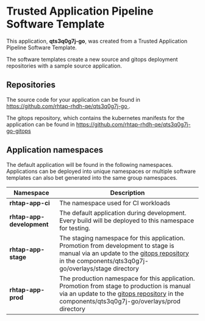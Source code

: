 # Trusted Application Pipeline Software Template

This application, **qts3q0g7j-go**, was created from a Trusted Application Pipeline Software Template.

The software templates create a new source and gitops deployment repositories with a sample source application. 

## Repositories

The source code for your application can be found in [https://github.com/rhtap-rhdh-qe/qts3q0g7j-go ](https://github.com/rhtap-rhdh-qe/qts3q0g7j-go ).
 
The gitops repository, which contains the kubernetes manifests for the application can be found in 
[https://github.com/rhtap-rhdh-qe/qts3q0g7j-go-gitops ](https://github.com/rhtap-rhdh-qe/qts3q0g7j-go-gitops ) 

## Application namespaces 

The default application will be found in the following namespaces. Applications can be deployed into unique namespaces or multiple software templates can also bet generated into the same group namespaces.  

|  Namespace   |  Description   |  
| -------- | -------- |
| **rhtap-app-ci** | The namespace used for CI workloads |
| **rhtap-app-development** | The default application during development. Every build will be deployed to this namespace for testing. |
| **rhtap-app-stage** | The staging namespace for this application. Promotion from development to stage is manual via an update to the [gitops repository](https://github.com/rhtap-rhdh-qe/qts3q0g7j-go-gitops ) in the components/qts3q0g7j-go/overlays/stage directory |
| **rhtap-app-prod** | The production namespace for this application. Promotion from stage to production is manual via an update to the [gitops repository](https://github.com/rhtap-rhdh-qe/qts3q0g7j-go-gitops ) in the components/qts3q0g7j-go/overlays/prod directory |